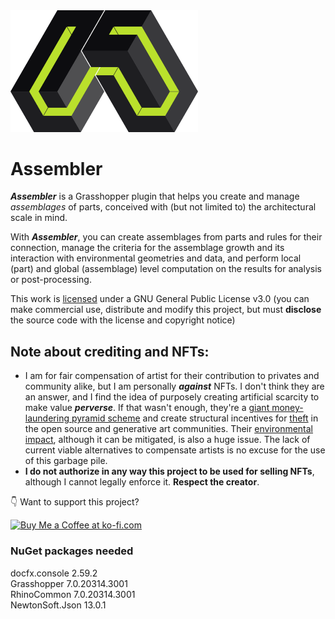 <img src='https://raw.githubusercontent.com/Co-de-iT/Assembler/main/images/logo.png' alt="Assembler logo" width="300"/>

# Assembler
***Assembler*** is a Grasshopper plugin that helps you create and manage *assemblages* of parts, conceived with (but not limited to) the architectural scale in mind.

With ***Assembler***, you can create assemblages from parts and rules for their connection, manage the criteria for the assemblage growth and its interaction with environmental geometries and data, and perform local (part) and global (assemblage) level computation on the results for analysis or post-processing.

This work is [licensed](LICENSE) under a GNU General Public License v3.0 (you can make commercial use, distribute and modify this project, but must **disclose** the source code with the license and copyright notice)

## Note about crediting and NFTs:

- I am for fair compensation of artist for their contribution to privates and community alike, but I am personally ***against*** NFTs. I don't think they are an answer, and I find the idea of purposely creating artificial scarcity to make value ***perverse***. If that wasn't enough, they're a [giant money-laundering pyramid scheme](https://twitter.com/smdiehl/status/1445795667826208770) and create structural incentives for [theft](https://twitter.com/NFTtheft) in the open source and generative art communities. Their [environmental impact](https://earth.org/nfts-environmental-impact/), although it can be mitigated, is also a huge issue. The lack of current viable alternatives to compensate artists is no excuse for the use of this garbage pile.
- **I do not authorize in any way this project to be used for selling NFTs**, although I cannot legally enforce it. **Respect the creator**.

:point_down: Want to support this project?

<a href='https://ko-fi.com/J3J6D2TVL' target='_blank'><img height='36' style='border:0px;height:36px;' src='https://cdn.ko-fi.com/cdn/kofi2.png?v=3' border='0' alt='Buy Me a Coffee at ko-fi.com' /></a>

### NuGet packages needed  
docfx.console 2.59.2  
Grasshopper 7.0.20314.3001  
RhinoCommon 7.0.20314.3001  
NewtonSoft.Json 13.0.1  